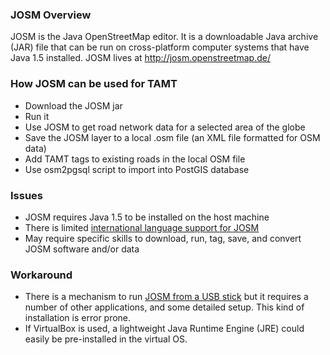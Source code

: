 ### JOSM Overview ###

JOSM is the Java OpenStreetMap editor. It is a downloadable Java archive (JAR) file that can be run on cross-platform computer systems that have Java 1.5 installed. JOSM lives at http://josm.openstreetmap.de/

### How JOSM can be used for TAMT ###

  * Download the JOSM jar
  * Run it
  * Use JOSM to get road network data for a selected area of the globe
  * Save the JOSM layer to a local .osm file (an XML file formatted for OSM data)
  * Add TAMT tags to existing roads in the local OSM file
  * Use osm2pgsql script to import into PostGIS database

### Issues ###

  * JOSM requires Java 1.5 to be installed on the host machine
  * There is limited [international language support for JOSM](https://translations.launchpad.net/josm/trunk/+pots/josm)
  * May require specific skills to download, run, tag, save, and convert JOSM software and/or data

### Workaround ###

  * There is a mechanism to run [JOSM from a USB stick](http://wiki.openstreetmap.org/wiki/JOSM/HOWTO/Run_from_flash_disk_with_Java) but it requires a number of other applications, and some detailed setup. This kind of installation is error prone.
  * If VirtualBox is used, a lightweight Java Runtime Engine (JRE) could easily be pre-installed in the virtual OS.